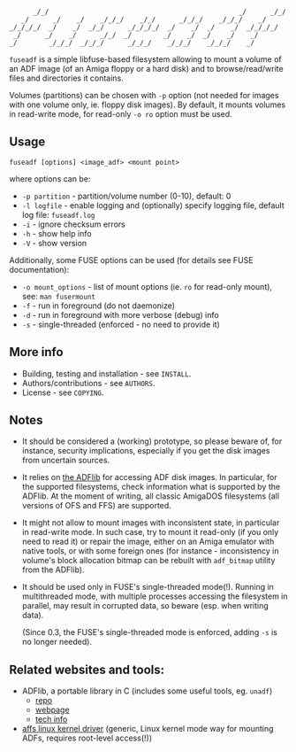 ```
      _/_/                                                _/      _/_/   
   _/      _/    _/    _/_/_/    _/_/      _/_/_/    _/_/_/    _/        
_/_/_/_/  _/    _/  _/_/      _/_/_/_/  _/    _/  _/    _/  _/_/_/_/     
 _/      _/    _/      _/_/  _/        _/    _/  _/    _/    _/          
_/        _/_/_/  _/_/_/      _/_/_/    _/_/_/    _/_/_/    _/
```
`fuseadf` is a simple libfuse-based filesystem allowing to mount a volume of
an ADF image (of an Amiga floppy or a hard disk) and to browse/read/write
files and directories it contains.

Volumes (partitions) can be chosen with `-p` option (not needed for images
with one volume only, ie. floppy disk images). By default, it mounts volumes
in read-write mode, for read-only `-o ro` option must be used.

## Usage
```
fuseadf [options] <image_adf> <mount point>
```
where options can be:
- `-p partition` - partition/volume number (0-10), default: 0
- `-l logfile` - enable logging and (optionally) specify logging file,
                   default log file: `fuseadf.log`
- `-i`           - ignore checksum errors
- `-h`           - show help info
- `-V`           - show version

Additionally, some FUSE options can be used (for details see FUSE documentation):
-    `-o mount_options` -  list of mount options (ie. `ro` for read-only mount),
                              see: `man fusermount`
-    `-f`               -  run in foreground (do not daemonize)
-    `-d`               -  run in foreground with more verbose (debug) info
-    `-s`               -  single-threaded (enforced - no need to provide it)

## More info
- Building, testing and installation - see `INSTALL`.
- Authors/contributions - see `AUTHORS`.
- License - see `COPYING`.

## Notes
- It should be considered a (working) prototype, so please beware of,
  for instance, security implications, especially if you get the disk images
  from uncertain sources.

- It relies on [the ADFlib](https://github.com/lclevy/ADFlib) for accessing
  ADF disk images. In particular, for the supported filesystems, check
  information what is supported by the ADFlib. At the moment of writing,
  all classic AmigaDOS filesystems (all versions of OFS and FFS)
  are supported.

- It might not allow to mount images with inconsistent state, in particular
  in read-write mode. In such case, try to mount it read-only (if you only
  need to read it) or repair the image, either on an Amiga emulator with
  native tools, or with some foreign ones (for instance - inconsistency
  in volume's block allocation bitmap can be rebuilt with `adf_bitmap` utility
  from the ADFlib).

- It should be used only in FUSE's single-threaded mode(!). Running in
  multithreaded mode, with multiple processes accessing the filesystem in
  parallel, may result in corrupted data, so beware (esp. when writing data).

  (Since 0.3, the FUSE's single-threaded mode is enforced, adding `-s` is no
  longer needed).


## Related websites and tools:
- ADFlib, a portable library in C (includes some useful tools, eg. `unadf`)
  - [repo](https://github.com/lclevy/ADFlib)
  - [webpage](http://lclevy.free.fr/adflib/)
  - [tech info](http://lclevy.free.fr/adflib/adf_info.html)
- [affs linux kernel driver](https://www.kernel.org/doc/html/v6.9/filesystems/affs.html) (generic, Linux kernel mode way for mounting ADFs, requires root-level access(!))
